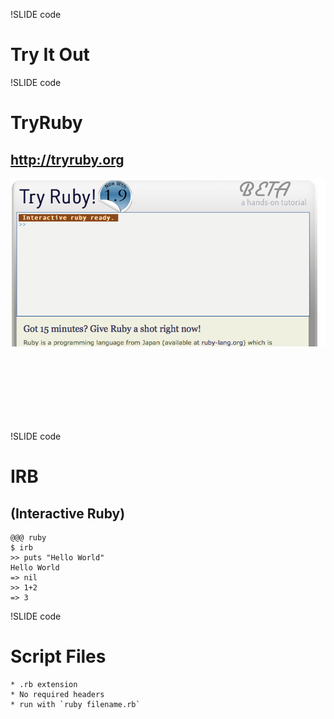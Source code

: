 !SLIDE code
# Try It Out #

!SLIDE code
# TryRuby #

## http://tryruby.org ##
 
<div style="height: 390px;">
    <img src="tryruby.png" />
</div>

!SLIDE code
# IRB #
## (Interactive Ruby) ##

    @@@ ruby
    $ irb
    >> puts "Hello World"
    Hello World
    => nil
    >> 1+2
    => 3

!SLIDE code
# Script Files #

    * .rb extension
    * No required headers
    * run with `ruby filename.rb`
